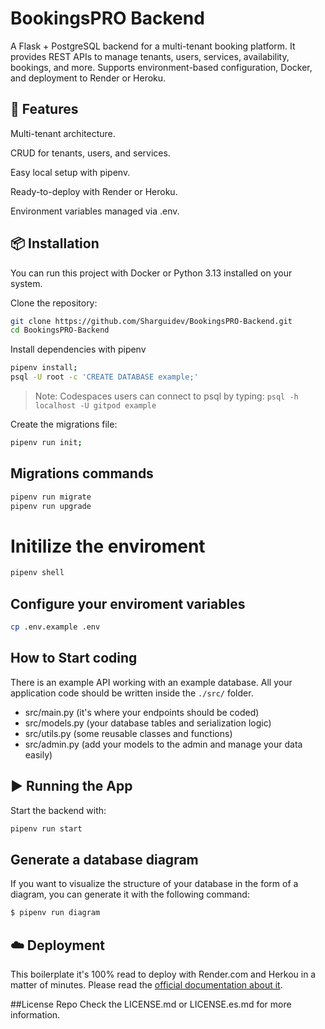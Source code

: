 # BookingsPRO Backend

A Flask + PostgreSQL backend for a multi-tenant booking platform.
It provides REST APIs to manage tenants, users, services, availability, bookings, and more.
Supports environment-based configuration, Docker, and deployment to Render or Heroku.

## 🚀 Features

Multi-tenant architecture.

CRUD for tenants, users, and services.

Easy local setup with pipenv.

Ready-to-deploy with Render or Heroku.

Environment variables managed via .env.

## 📦 Installation

You can run this project with Docker or Python 3.13 installed on your system.

Clone the repository:

```sh
git clone https://github.com/Sharguidev/BookingsPRO-Backend.git
cd BookingsPRO-Backend

```

Install dependencies with pipenv 

```sh
pipenv install;
psql -U root -c 'CREATE DATABASE example;'

```

> Note: Codespaces users can connect to psql by typing: `psql -h localhost -U gitpod example`


Create the migrations file:
```sh
pipenv run init;
```
## Migrations commands

```sh
pipenv run migrate
pipenv run upgrade
```

# Initilize the enviroment

```sh
pipenv shell
```

## Configure your enviroment variables

```sh
cp .env.example .env
```

## How to Start coding

There is an example API working with an example database. All your application code should be written inside the `./src/` folder.

- src/main.py (it's where your endpoints should be coded)
- src/models.py (your database tables and serialization logic)
- src/utils.py (some reusable classes and functions)
- src/admin.py (add your models to the admin and manage your data easily)

## ▶️ Running the App

Start the backend with:

```sh
pipenv run start
```

## Generate a database diagram

If you want to visualize the structure of your database in the form of a diagram, you can generate it with the following command:

```bash
$ pipenv run diagram
```

## ☁️ Deployment
This boilerplate it's 100% read to deploy with Render.com and Herkou in a matter of minutes. Please read the [official documentation about it](https://start.4geeksacademy.com/deploy).

##License Repo
Check the LICENSE.md or LICENSE.es.md for more information.
